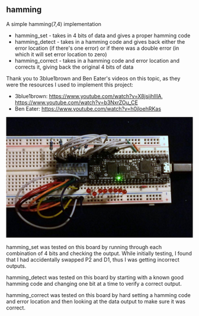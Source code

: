 ## hamming

A simple hamming(7,4) implementation

- hamming_set - takes in 4 bits of data and gives a proper hamming code
- hamming_detect - takes in a hamming code and gives back either the error location (if there's one error) or if there was a double error (in which it will set error location to zero)
- hamming_correct - takes in a hamming code and error location and corrects it, giving back the original 4 bits of data

Thank you to 3blue1brown and Ben Eater's videos on this topic, as they were the resources I used to implement this project:
- 3blue1brown: https://www.youtube.com/watch?v=X8jsijhllIA, https://www.youtube.com/watch?v=b3NxrZOu_CE
- Ben Eater: https://www.youtube.com/watch?v=h0jloehRKas

![](./hamming.jpg)



hamming_set was tested on this board by running through each combination of 4 bits and checking the output. While initially testing, I found that I had accidentally swapped P2 and D1, thus I was getting incorrect outputs.

hamming_detect was tested on this board by starting with a known good hamming code and changing one bit at a time to verify a correct output.

hamming_correct was tested on this board by hard setting a hamming code and error location and then looking at the data output to make sure it was correct.

